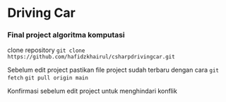# Driving Car

### Final project algoritma komputasi

clone repository
```git clone https://github.com/hafidzkhairul/csharpdrivingcar.git```

Sebelum edit project pastikan file project sudah terbaru dengan cara
```git fetch```
```git pull origin main```

Konfirmasi sebelum edit project untuk menghindari konflik


